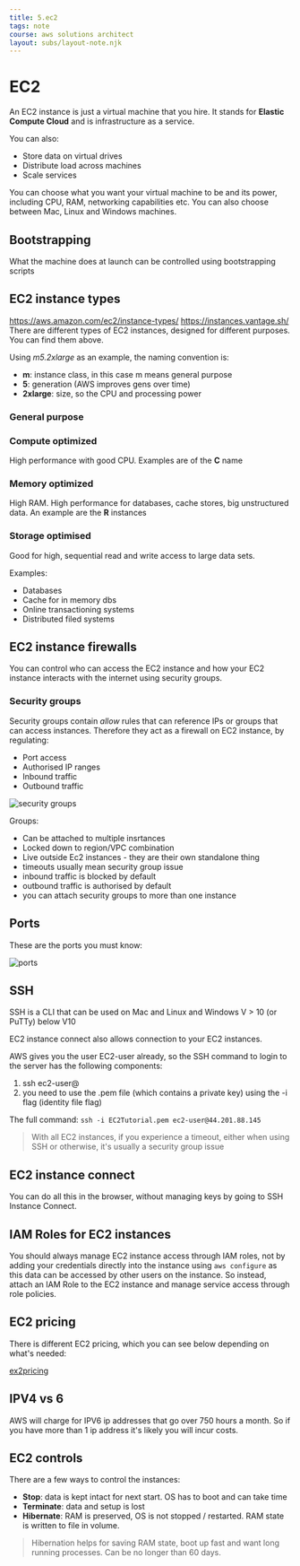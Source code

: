 ```yaml
---
title: 5.ec2
tags: note
course: aws solutions architect
layout: subs/layout-note.njk
---
```

# EC2

An EC2 instance is just a virtual machine that you hire. It stands for **Elastic Compute Cloud** and is infrastructure as a service.

You can also:

- Store data on virtual drives
- Distribute load across machines
- Scale services

You can choose what you want your virtual machine to be and its power, including CPU, RAM, networking capabilities etc. You can also choose between Mac, Linux and Windows machines.

## Bootstrapping

What the machine does at launch can be controlled using bootstrapping scripts

## EC2 instance types

https://aws.amazon.com/ec2/instance-types/
https://instances.vantage.sh/
There are different types of EC2 instances, designed for different purposes. You can find them above.

Using _m5.2xlarge_ as an example, the naming convention is:

- **m**: instance class, in this case m means general purpose
- **5**: generation (AWS improves gens over time)
- **2xlarge**: size, so the CPU and processing power

### General purpose

### Compute optimized

High performance with good CPU. Examples are of the **C** name

### Memory optimized

High RAM. High performance for databases, cache stores, big unstructured data. An example are the **R** instances

### Storage optimised

Good for high, sequential read and write access to large data sets.

Examples:

- Databases
- Cache for in memory dbs
- Online transactioning systems
- Distributed filed systems

## EC2 instance firewalls

You can control who can access the EC2 instance and how your EC2 instance interacts with the internet using security groups.

### Security groups

Security groups contain _allow_ rules that can reference IPs or groups that can access instances. Therefore they act as a firewall on EC2 instance, by regulating:

- Port access
- Authorised IP ranges
- Inbound traffic
- Outbound traffic

![security groups](/images/security-groups.png)

Groups:

- Can be attached to multiple insrtances
- Locked down to region/VPC combination
- Live outside Ec2 instances - they are their own standalone thing
- timeouts usually mean security group issue
- inbound traffic is blocked by default
- outbound traffic is authorised by default
- you can attach security groups to more than one instance

## Ports

These are the ports you must know:

![ports](/images/ports.png)

## SSH

SSH is a CLI that can be used on Mac and Linux and Windows V > 10 (or PuTTy) below V10

EC2 instance connect also allows connection to your EC2 instances.

AWS gives you the user EC2-user already, so the SSH command to login to the server has the following components:

1. ssh ec2-user@<YOUR-PUIBLIC-IP-ADDRESS>
2. you need to use the .pem file (which contains a private key) using the -i flag (identity file flag)

The full command: `ssh -i EC2Tutorial.pem ec2-user@44.201.88.145`

> With all EC2 instances, if you experience a timeout, either when using SSH or otherwise, it's usually a security group issue

## EC2 instance connect

You can do all this in the browser, without managing keys by going to SSH Instance Connect.

## IAM Roles for EC2 instances

You should always manage EC2 instance access through IAM roles, not by adding your credentials directly into the instance using `aws configure` as this data can be accessed by other users on the instance. So instead, attach an IAM Role to the EC2 instance and manage service access through role policies. 

## EC2 pricing

There is different EC2 pricing, which you can see below depending on what's needed:

[ex2pricing](images/ec2-pricing.png)

## IPV4 vs 6

AWS will charge for IPV6 ip addresses that go over 750 hours a month. So if you have more than 1 ip address it's likely you will incur costs. 

## EC2 controls

There are a few ways to control the instances:

- **Stop**: data is kept intact for next start. OS has to boot and can take time
- **Terminate**: data and setup is lost
- **Hibernate**: RAM is preserved, OS is not stopped / restarted. RAM state is written to file in volume. 

> Hibernation helps for saving RAM state, boot up fast and want long running processes. Can be no longer than 60 days. 
